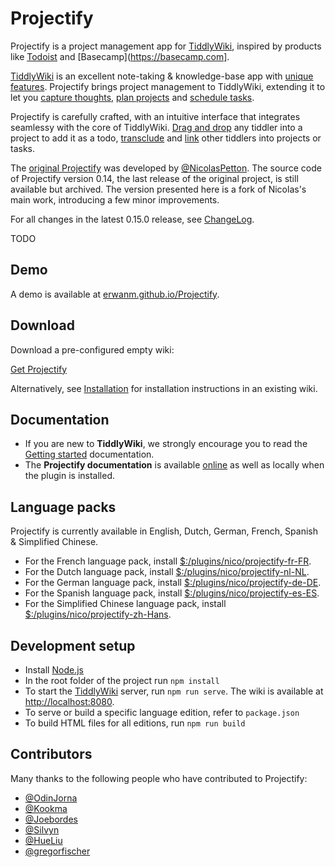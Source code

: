 # Projectify

Projectify is a project management app for [TiddlyWiki](https://tiddlywiki.com), inspired by products like [Todoist](https://todoist.com) and [Basecamp](https://basecamp.com].

[TiddlyWiki](https://tiddlywiki.com) is an excellent note-taking &amp; knowledge-base app with [unique features](https://tiddlywiki.com/#TiddlyWiki). Projectify brings project management to TiddlyWiki, extending it to let you [capture thoughts](https://erwanm.github.io/Projectify/demo.html#%24%3A%2Fplugins%2Fnico%2Fprojectify%2Fdoc%2FInbox), [plan projects](https://erwanm.github.io/Projectify/demo.html#%24%3A%2Fplugins%2Fnico%2Fprojectify%2Fdoc%2FProjects") and [schedule tasks](href="https://erwanm.github.io/Projectify/demo.html#%24%3A%2Fplugins%2Fnico%2Fprojectify%2Fdoc%2FSchedule).

Projectify is carefully crafted, with an intuitive interface that integrates seamlessy with the core of TiddlyWiki. [Drag and drop](https://tiddlywiki.com/#Drag%20and%20Drop) any tiddler into a project to add it as a todo, [transclude](https://tiddlywiki.com/#Transclusion) and [link](https://tiddlywiki.com/#Linking%20in%20WikiText) other tiddlers into projects or tasks.

The [original Projectify](https://github.com/NicolasPetton/Projectify) was developed by [@NicolasPetton](https://github.com/NicolasPetton). The source code of Projectify version 0.14, the last release of the original project, is still available but archived. The version presented here is a fork of Nicolas's main work, introducing a few minor improvements.

For all changes in the latest 0.15.0 release, see [ChangeLog](href="https://erwanm.github.io/Projectify/demo.html#%24%3A%2Fplugins%2Fnico%2Fprojectify%2Fchangelog).

TODO

## Demo

A demo is available at [erwanm.github.io/Projectify](https://erwanm.github.io/Projectify).

## Download

Download a pre-configured empty wiki:

[Get Projectify](https://erwanm.github.io/Projectify/empty.html)

Alternatively, see [Installation](https://erwanm.github.io/Projectify/demo.html#%24%3A%2Fplugins%2Fnico%2Fprojectify%2Fdoc%2FInstallation) for installation instructions in an existing wiki.

## Documentation

- If you are new to **TiddlyWiki**, we strongly encourage you to read the [Getting started](https://tiddlywiki.com/#GettingStarted) documentation.
- The **Projectify documentation** is available [online](href="https://erwanm.github.io/Projectify/demo.html#%24%3A%2Fplugins%2Fnico%2Fprojectify%2Fdoc%2FHelp") as well as locally when the plugin is installed.

## Language packs

Projectify is currently available in English, Dutch, German, French, Spanish &amp; Simplified Chinese.

- For the French language pack, install [$:/plugins/nico/projectify-fr-FR](https://erwanm.github.io/Projectify/demo.html#%24%3A%2Fplugins%2Fnico%2Fprojectify-fr-FR").
- For the Dutch language pack, install [$:/plugins/nico/projectify-nl-NL](https://erwanm.github.io/Projectify/demo.html#%24%3A%2Fplugins%2Fnico%2Fprojectify-nl-NL").
- For the German language pack, install [$:/plugins/nico/projectify-de-DE](https://erwanm.github.io/Projectify/demo.html#%24%3A%2Fplugins%2Fnico%2Fprojectify-de-DE").
- For the Spanish language pack, install [$:/plugins/nico/projectify-es-ES](href="https://erwanm.github.io/Projectify/demo.html#%24%3A%2Fplugins%2Fnico%2Fprojectify-es-ES").
- For the Simplified Chinese language pack, install [$:/plugins/nico/projectify-zh-Hans](https://erwanm.github.io/Projectify/demo.html#%24%3A%2Fplugins%2Fnico%2Fprojectify-zh-Hans).

## Development setup

- Install [Node.js](https://nodejs.org/en/)
- In the root folder of the project run `npm install`
- To start the [TiddlyWiki](https://erwanm.github.io/Projectify/demo.html#TiddlyWiki) server, run `npm run serve`. The wiki is available at [http://localhost:8080](http://localhost:8080).
- To serve or build a specific language edition, refer to `package.json`
- To build HTML files for all editions, run `npm run build`

## Contributors

Many thanks to the following people who have contributed to Projectify:

- [@OdinJorna](https://github.com/OdinJorna)
- [@Kookma](https://github.com/kookma)
- [@Joebordes](https://github.com/joebordes)
- [@Silvyn](https://github.com/silvyn)
- [@HueLiu](https://github.com/HueLiu)
- [@gregorfischer](https://github.com/gregorfischer)

